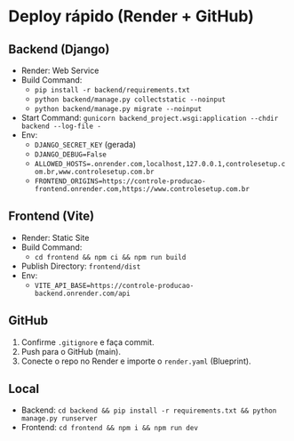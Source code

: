 # Deploy rápido (Render + GitHub)

## Backend (Django)
- Render: Web Service
- Build Command:
  - `pip install -r backend/requirements.txt`
  - `python backend/manage.py collectstatic --noinput`
  - `python backend/manage.py migrate --noinput`
- Start Command: `gunicorn backend_project.wsgi:application --chdir backend --log-file -`
- Env:
  - `DJANGO_SECRET_KEY` (gerada)
  - `DJANGO_DEBUG=False`
  - `ALLOWED_HOSTS=.onrender.com,localhost,127.0.0.1,controlesetup.com.br,www.controlesetup.com.br`
  - `FRONTEND_ORIGINS=https://controle-producao-frontend.onrender.com,https://www.controlesetup.com.br`

## Frontend (Vite)
- Render: Static Site
- Build Command:
  - `cd frontend && npm ci && npm run build`
- Publish Directory: `frontend/dist`
- Env:
  - `VITE_API_BASE=https://controle-producao-backend.onrender.com/api`

## GitHub
1. Confirme `.gitignore` e faça commit.
2. Push para o GitHub (main).
3. Conecte o repo no Render e importe o `render.yaml` (Blueprint).

## Local
- Backend: `cd backend && pip install -r requirements.txt && python manage.py runserver`
- Frontend: `cd frontend && npm i && npm run dev`
